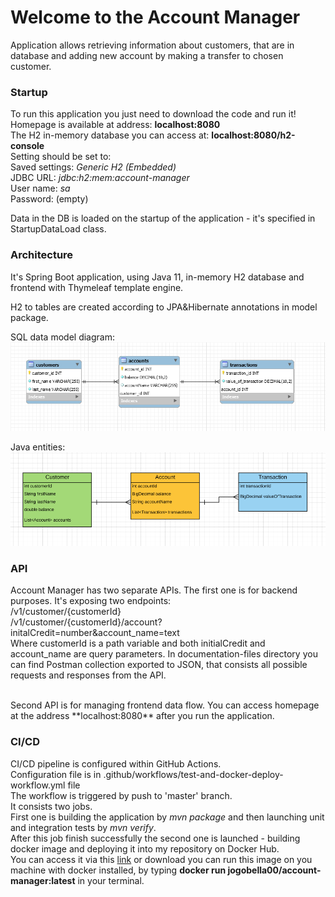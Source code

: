 # Welcome to the Account Manager
Application allows retrieving information about customers, 
that are in database and adding new account by making a transfer to chosen customer.

### Startup

To run this application you just need to download the code and run it!
<br>Homepage is available at address: **localhost:8080**
<br>The H2 in-memory database you can access at: **localhost:8080/h2-console**
<br>Setting should be set to: 
<br>
Saved settings: *Generic H2 (Embedded)*
<br>
JDBC URL: *jdbc:h2:mem:account-manager*
<br>
User name: *sa*
<br>
Password: (empty)

Data in the DB is loaded on the startup of the application - it's specified in StartupDataLoad class.

### Architecture
It's Spring Boot application, using Java 11, in-memory H2 database and frontend with Thymeleaf template engine.

H2 to tables are created according to JPA&Hibernate annotations in model package.

SQL data model diagram:
<img src="/documentation-files/sql_diagram.png" alt="SQL Diagram">

Java entities:
<img src="/documentation-files/java_class_diagram.png" alt="Java classes">

### API

Account Manager has two separate APIs. 
The first one is for backend purposes.
It's exposing two endpoints:
<br>/v1/customer/{customerId}
<br>/v1/customer/{customerId}/account?initalCredit=number&account_name=text
<br>
Where customerId is a path variable and both initialCredit and account_name are query parameters.
In documentation-files directory you can find Postman collection exported to JSON, that consists all possible 
requests and responses from the API.

<br>
Second API is for managing frontend data flow. You can access homepage at the 
address **localhost:8080** after you run the application.

### CI/CD

CI/CD pipeline is configured within GitHub Actions.
<br>Configuration file is in .github/workflows/test-and-docker-deploy-workflow.yml file
<br>The workflow is triggered by push to 'master' branch.
<br>It consists two jobs.
<br>First one is building the application by *mvn package* and then launching unit 
and integration tests by *mvn verify*.
<br>After this job finish successfully the second one is launched - 
building docker image and deploying it into my repository on Docker Hub.
<br>You can access it via this [link](https://hub.docker.com/repository/docker/jogobella00/account-manager) 
or download you can run this image on you machine with docker installed, by typing 
**docker run jogobella00/account-manager:latest** in your terminal. 